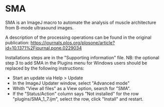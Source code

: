 # SMA
SMA is an ImageJ macro to automate the analysis of muscle architecture from B-mode ultrasound images.

A description of the processing operations can be found in the original publication:
https://journals.plos.org/plosone/article?id=10.1371%2Fjournal.pone.0229034

Installations steps are in the "Supporting information" file. 
NB: the optional step 3 to add SMA in the Plugins menu for Windows users should be replaced by the following instructions:
- Start an update via Help > Update
- In the ImageJ Updater window, select "Advanced mode"
- Whith "View all files" as a View option, search for "SMA".
- If the "Status/Action" column says "Not installed" for the row "plugins/SMA_1_7.ijm", select the row, click "Install" and restart.
